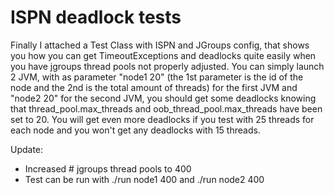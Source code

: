 ISPN deadlock tests
===================

Finally I attached a Test Class with ISPN and JGroups config, that shows you how you can get TimeoutExceptions and deadlocks quite easily 
when you have jgroups thread pools not properly adjusted. You can simply launch 2 JVM, with as parameter "node1 20" (the 1st parameter is 
the id of the node and the 2nd is the total amount of threads) for the first JVM and "node2 20" for the second JVM, you should get some deadlocks 
knowing that thread_pool.max_threads and oob_thread_pool.max_threads have been set to 20. You will get even more deadlocks if you test 
with 25 threads for each node and you won't get any deadlocks with 15 threads.

Update:

- Increased # jgroups thread pools to 400
- Test can be run with ./run node1 400 and ./run node2 400